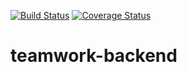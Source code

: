 [![Build Status](https://travis-ci.com/LamidoKing/teamwork-backend.svg?branch=develop)](https://travis-ci.com/LamidoKing/teamwork-backend)
[![Coverage Status](https://coveralls.io/repos/github/LamidoKing/teamwork-backend/badge.svg?branch=ch-coveralls-23)](https://coveralls.io/github/LamidoKing/teamwork-backend?branch=ch-coveralls-23)
# teamwork-backend
